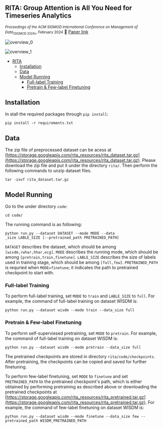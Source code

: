 ## RITA: Group Attention is All You Need for Timeseries Analytics
<em><small>Proceedings of the ACM SIGMOD International Conference on Management of Data</small></em><sub><small>(SIGMOD 2024)</small></sub>, <small>February 2024</small>
  📄 [Paper link](https://dl.acm.org/doi/abs/10.1145/3639317)

![overview_0](https://drive.google.com/uc?id=1YkwqSqtJQDBZQqakRySXelDrl8juNPOg)

![overview_1](https://drive.google.com/uc?id=1DJDI-Bxt76ZIgKeV2P9Kyyk_0oSFq48T)



- [RITA](#rita)
  - [Installation](#installation)
  - [Data](#data)
  - [Model Running](#model-running)
    - [Full-label Training](#full-label-training)
    - [Pretrain & Few-label Finetuning](#pretrain--few-label-finetuning)
  

## Installation

In stall the required packages through `pip install`:
```
pip install -r requirements.txt
```











## Data
The zip file of preprocessed dataset can be acess at [https://storage.googleapis.com/rita_resources/rita_dataset.tar.gz](https://storage.googleapis.com/rita_resources/rita_dataset.tar.gz). Please download the zip file and put it under the directory `rita/`.
Then perform the following commands to unzip dataset files.
```
tar -zxvf rita_dataset.tar.gz
```

## Model Running
Go to the under directory `code`:
```
cd code/
```

The running command is as following:
```
python run.py --dataset DATASET --mode MODE --data
_size LABLE_SIZE [--pretrained_path PRETRAINED_PATH]
```
`DATASET` describes the dataset, which should be among `[wisdm,rwhar,hhar,ecg]`. `MODE` describes the running mode, which should be among `[pretrain,train,finetune]`. `LABLE_SIZE` describes the size of labels used in training stage, which should be among `[full,few]`. `PRETRAINED_PATH` is requried when `MODE=finetune`; it indicates the path to pretrained checkpoint to start with.



### Full-label Training

To perform full-label training, set `MODE` to `train` and `LABLE_SIZE` to `full`. For example, the command of full-label training on dataset WISDM is:
```
python run.py --dataset wisdm --mode train --data_size full
```


### Pretrain & Few-label Finetuning

To perform self-superviesed pretraining, set `MODE` to `pretrain`. For example, the command of full-label training on dataset WISDM is:
```
python run.py --dataset wisdm --mode pretrain --data_size full
```

The pretrained checkpoints are stored in directory `rita/code/checkpoints`. After pretraining, the checkpoints can be copied and saved for further finetuning.

To perform few-label finetuning, set `MODE` to `finetune` and set `PRETRAINED_PATH` to the pretrained checkpoint's path, which is either obtained by performing pretraining as described above or downloading the pretrained checkpoints at [https://storage.googleapis.com/rita_resources/rita_pretrained.tar.gz](https://storage.googleapis.com/rita_resources/rita_pretrained.tar.gz). For example, the command of few-label finetuning on dataset WISDM is:
```
python run.py --dataset wisdm --mode finetune --data_size few --pretrained_path WISDM_PRETRAINED_PATH
```
